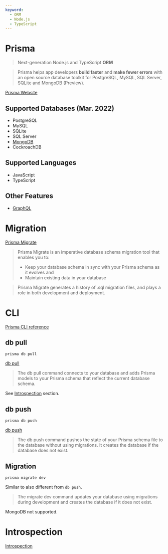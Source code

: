 ```yaml
---
keyword:
  - ORM
  - Node.js
  - TypeScript
---
```


# Prisma

> Next-generation Node.js and TypeScript **ORM**

> Prisma helps app developers **build faster** and **make fewer errors** with an open source database toolkit for PostgreSQL, MySQL, SQL Server, SQLite and MongoDB (Preview).

[Prisma Website](https://www.prisma.io/)

## Supported Databases (Mar. 2022)

- PostgreSQL
- MySQL
- SQLite
- SQL Server
- [MongoDB](./MongoDB.md)
- CockroachDB

## Supported Languages

- JavaScript
- TypeScript

## Other Features

- [GraphQL](https://www.prisma.io/graphql)

# Migration

[Prisma Migrate](https://www.prisma.io/docs/concepts/components/prisma-migrate)

> Prisma Migrate is an imperative database schema migration tool that enables you to:
>
> - Keep your database schema in sync with your Prisma schema as it evolves and
> - Maintain existing data in your database

> Prisma Migrate generates a history of .sql migration files, and plays a role in both development and deployment.

# CLI

[Prisma CLI reference](https://www.prisma.io/docs/reference/api-reference/command-reference)

## db pull

`prisma db pull`

[db pull](https://www.prisma.io/docs/reference/api-reference/command-reference#db-pull)

> The db pull command connects to your database and adds Prisma models to your Prisma schema that reflect the current database schema.

See [Introspection](#introspection) section.

## db push

`prisma db push`

[db push](https://www.prisma.io/docs/reference/api-reference/command-reference#db-push)

> The db push command pushes the state of your Prisma schema file to the database without using migrations. It creates the database if the database does not exist.

## Migration

`prisma migrate dev`

Similar to also different from `db push`.

> The migrate dev command updates your database using migrations during development and creates the database if it does not exist.

MongoDB not supported.

# Introspection

[Introspection](https://www.prisma.io/docs/getting-started/setup-prisma/add-to-existing-project/mongodb/introspection-typescript-mongodb)


